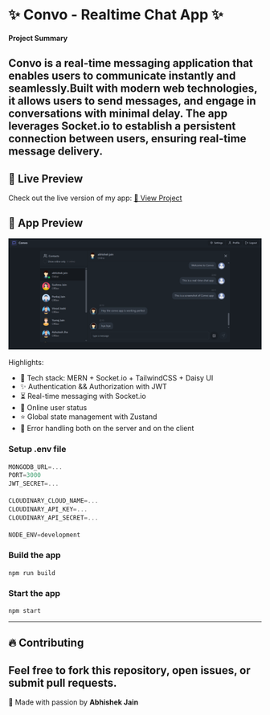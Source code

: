 # ✨ Convo - Realtime Chat App ✨

#### Project Summary
**Convo** is a real-time messaging application that enables users to communicate instantly and seamlessly.Built with modern web technologies, it allows users to send messages, and 
engage in conversations with minimal delay. The app leverages Socket.io to establish a persistent connection between users, ensuring real-time message delivery.
---

## 🌟 Live Preview

Check out the live version of my app:
[🔗 View Project](https://convo-lzv5.onrender.com/)

## 📸 App Preview

![App Preview](frontend/public/readmePreview.png)


Highlights:

- 🌟 Tech stack: MERN + Socket.io + TailwindCSS + Daisy UI
- ✨ Authentication && Authorization with JWT
- ⏳ Real-time messaging with Socket.io
- 🚀 Online user status
- ⭐ Global state management with Zustand
- 🐞 Error handling both on the server and on the client


### Setup .env file

```js
MONGODB_URL=...
PORT=3000
JWT_SECRET=...

CLOUDINARY_CLOUD_NAME=...
CLOUDINARY_API_KEY=...
CLOUDINARY_API_SECRET=...

NODE_ENV=development
```

### Build the app

```shell
npm run build
```

### Start the app

```shell
npm start
```
---

## 🔥 Contributing

## Feel free to fork this repository, open issues, or submit pull requests.

💙 Made with passion by **Abhishek Jain**


